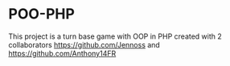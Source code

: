# POO-PHP

This project is a turn base game with OOP in PHP created with 2 collaborators https://github.com/Jennoss and https://github.com/Anthony14FR
